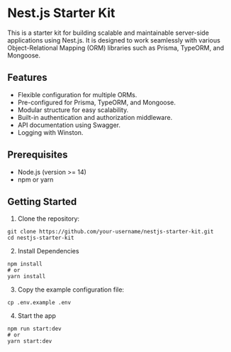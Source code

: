 # Nest.js Starter Kit

This is a starter kit for building scalable and maintainable server-side applications using Nest.js. It is designed to work seamlessly with various Object-Relational Mapping (ORM) libraries such as Prisma, TypeORM, and Mongoose.

## Features

- Flexible configuration for multiple ORMs.
- Pre-configured for Prisma, TypeORM, and Mongoose.
- Modular structure for easy scalability.
- Built-in authentication and authorization middleware.
- API documentation using Swagger.
- Logging with Winston.

## Prerequisites

- Node.js (version >= 14)
- npm or yarn

## Getting Started

1. Clone the repository:
```
git clone https://github.com/your-username/nestjs-starter-kit.git
cd nestjs-starter-kit
```

2. Install Dependencies

```
npm install
# or
yarn install
```

3. Copy the example configuration file:

```
cp .env.example .env
```

4. Start the app

```
npm run start:dev
# or
yarn start:dev
```

